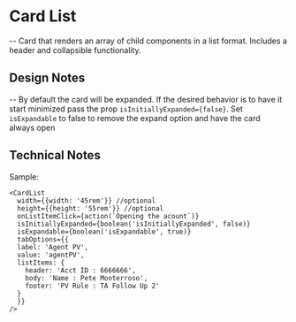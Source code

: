 # Card List

-- Card that renders an array of child components in a list format. Includes a header and collapsible functionality.

## Design Notes

-- By default the card will be expanded. If the desired behavior is to have it start minimized pass the prop `isInitiallyExpanded={false}`. Set `isExpandable` to false to remove the expand option and have the card always open

## Technical Notes

Sample:

```
<CardList
  width={{width: '45rem'}} //optional
  height={{height: '55rem'}} //optional
  onListItemClick={action(`Opening the acount`)}
  isInitiallyExpanded={boolean('isInitiallyExpanded', false)}
  isExpandable={boolean('isExpandable', true)}
  tabOptions={{
  label: 'Agent PV',
  value: 'agentPV',
  listItems: {
    header: 'Acct ID : 6666666',
    body: 'Name : Pete Monterroso',
    footer: 'PV Rule : TA Follow Up 2'
  }
  }}
/>

```
